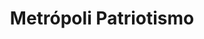 ---
title: "Metrópoli Patriotismo"
url: /ciudad-de-mexico/metropoli-patriotismo/
shop: centro comercial
---